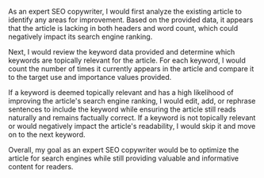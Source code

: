 As an expert SEO copywriter, I would first analyze the existing article to identify any areas for improvement. Based on the provided data, it appears that the article is lacking in both headers and word count, which could negatively impact its search engine ranking.

Next, I would review the keyword data provided and determine which keywords are topically relevant for the article. For each keyword, I would count the number of times it currently appears in the article and compare it to the target use and importance values provided.

If a keyword is deemed topically relevant and has a high likelihood of improving the article's search engine ranking, I would edit, add, or rephrase sentences to include the keyword while ensuring the article still reads naturally and remains factually correct. If a keyword is not topically relevant or would negatively impact the article's readability, I would skip it and move on to the next keyword.

Overall, my goal as an expert SEO copywriter would be to optimize the article for search engines while still providing valuable and informative content for readers.